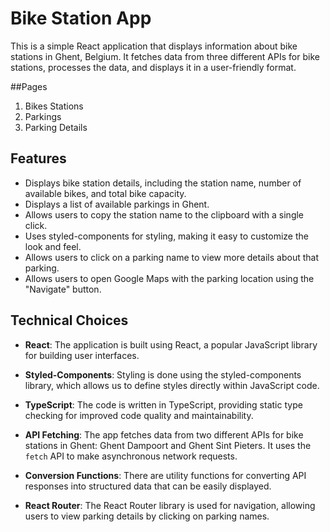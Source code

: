 # Bike Station App

This is a simple React application that displays information about bike stations in Ghent, Belgium. It fetches data from three different APIs for bike stations, processes the data, and displays it in a user-friendly format.

##Pages
1. Bikes Stations
2. Parkings
3. Parking Details

## Features

- Displays bike station details, including the station name, number of available bikes, and total bike capacity.
- Displays a list of available parkings in Ghent.
- Allows users to copy the station name to the clipboard with a single click.
- Uses styled-components for styling, making it easy to customize the look and feel.
- Allows users to click on a parking name to view more details about that parking.
- Allows users to open Google Maps with the parking location using the "Navigate" button.

## Technical Choices

- **React**: The application is built using React, a popular JavaScript library for building user interfaces.

- **Styled-Components**: Styling is done using the styled-components library, which allows us to define styles directly within JavaScript code.

- **TypeScript**: The code is written in TypeScript, providing static type checking for improved code quality and maintainability.

- **API Fetching**: The app fetches data from two different APIs for bike stations in Ghent: Ghent Dampoort and Ghent Sint Pieters. It uses the `fetch` API to make asynchronous network requests.

- **Conversion Functions**: There are utility functions for converting API responses into structured data that can be easily displayed.
  
- **React Router**: The React Router library is used for navigation, allowing users to view parking details by clicking on parking names.
